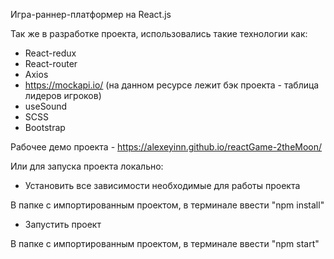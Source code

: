 Игра-раннер-платформер на React.js

Так же в разработке проекта, использовались такие технологии как:

- React-redux
- React-router
- Axios
- https://mockapi.io/ (на данном ресурсе лежит бэк проекта - таблица лидеров игроков)
- useSound
- SCSS
- Bootstrap

Рабочее демо проекта - https://alexeyinn.github.io/reactGame-2theMoon/

Или для запуска проекта локально:

- Установить все зависимости необходимые для работы проекта

В папке с импортированным проектом, в терминале ввести "npm install"

- Запустить проект

В папке с импортированным проектом, в терминале ввести "npm start"
